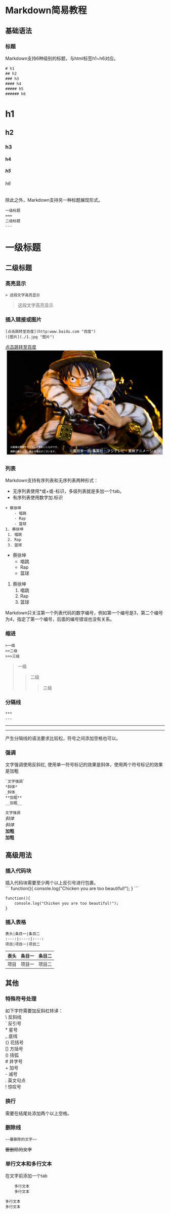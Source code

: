 # Markdown简易教程
## 基础语法
### 标题
Markdown支持6种级别的标题，与html标签h1~h6对应。  
```
# h1
## h2
### h3
#### h4
##### h5
###### h6
```
# h1
## h2
### h3
#### h4
##### h5
###### h6
除此之外，Markdown支持另一种标题展现形式。  
```
一级标题
===
二级标题
---
```
一级标题
===
二级标题
---
### 高亮显示
```
> 这段文字高亮显示
```
> 这段文字高亮显示
### 插入链接或图片
```
[点击跳转至百度](http:www.baidu.com "百度")
![图片](./1.jpg "图片")
```
[点击跳转至百度](http:www.baidu.com "百度")  
![图片](./1.png "图片")
### 列表
Markdown支持有序列表和无序列表两种形式：  
+ 无序列表使用*或+或-标识，多级列表就是多加一个tab。
+ 有序列表使用数字加.标识
```
+ 蔡徐坤
	- 唱跳
	- Rap
	- 篮球
1. 蔡徐坤
 1. 唱跳
 2. Rap
 3. 篮球
```
+ 蔡徐坤
	- 唱跳
	- Rap
	- 篮球
1. 蔡徐坤
   1. 唱跳
   2. Rap
   3. 篮球  

Markdown只关注第一个列表代码的数字编号，例如第一个编号是3，第二个编号为4，指定了第一个编号，后面的编号错误也没有关系。
### 缩进
```
>一级
>>二级
>>>三级
```
>一级
>>二级
>>>三级
### 分隔线
```
***
---
```
***
---
产生分隔线的语法要求比较松，符号之间添加空格也可以。
### 强调
文字强调使用反斜杠, 使用单一符号标记的效果是斜体，使用两个符号标记的效果是加粗
```
`文字强调`
*斜体*
_斜体_
**加粗**
__加粗__
```
`文字强调`  
*斜体*  
_斜体_  
**加粗**  
__加粗__  
## 高级用法
### 插入代码块
插入代码块需要至少两个以上反引号进行包裹。  
\`\`\`
function(){
	console.log("Chicken you are too beautiful!");
}
\`\`\`
```
function(){
	console.log("Chicken you are too beautiful!");
}
```
### 插入表格
```
表头|条目一|条目二
:---:|:---:|:---:
项目|项目一|项目二
```
表头|条目一|条目二
:---:|:---:|:---:
项目|项目一|项目二
## 其他
### 特殊符号处理
如下字符需要加反斜杠转译：  
\\   反斜线  
\`   反引号  
\*   星号  
\_   底线  
\{\}  花括号  
\[\]  方括号  
\(\)  括弧  
\#   井字号  
\+   加号  
\-   减号  
\.   英文句点  
\!   惊叹号  
### 换行
需要在结尾处添加两个以上空格。  
### 删除线
```
~~要删除的文字~~
```
~~要删除的文字~~
### 单行文本和多行文本
在文字前添加一个tab
```
	多行文本
	多行文本
```
	多行文本
	多行文本